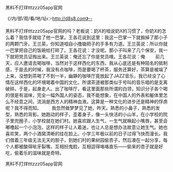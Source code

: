 黑料不打烊tttzzz05app官网

《/内/部/观/看/地/址👉http://d8s8.com》--

黑料不打烊tttzzz05app官网的吗？老板说：奶X的咱说奶X的习惯了，你奶X的怎么着？我信手就给了他一巴掌。王各花说到这里：我这一巴掌一下就搧掉了那小子的两颗门牙。王兰英，你知道咱自小撸锄把子的手多有力道。王兰英说：所以你就一巴掌把自己的饭碗给打碎了。王各花说：才没呢。那小子叫来了几个保安，我一下就把党员证掏出来。王兰英说：俺还忘了你是党员哩。王各花说：俺
　　前几天，应人邀请去喝咖啡，当然对于这样西化的东西，我从心底还是有种陌名的抵制感，于是去的时候，我没有点咖啡，而是要喝了杯茶，服务还算好，茶算是被端了上来，没想到茶喝了不到一半，幽静的咖啡厅竟放起了JAZZ音乐，我已经没了心情在这样西化的环境喝着中国的文化，所谓茶道被那类似于号叫的音乐唱的是支离破碎。于是，起身走人。出了咖啡厅，看这里面那些所谓的白领，知识分子各个喝的很是有滋味，完全一幅外国人的姿态，我不能想象，在中国人的外表和躯体里怎么不经意之间，流淌是西方人的精神血液。这算是一种文化的进步还是精神的俘虏呢？我不得而知。
　　我忽然做梦梦见了她，昨天。熟悉的小鼻子，熟悉的发型，熟悉的背影。她跑动的样子，歪着身子，像一头快活的小山羊，在小学校的院子里兜圈子，小学校就在她们村。她喜欢跟人生气，一生气就噘起小嘴唇，甚至会嘟噜起一个小泡泡，这样的样子让人着迷，也让人总是想办法故意让她生气。她也喜欢笑，两个小酒窝清晰的挂在脸上。小学三年极以前的日子过得飞快而漫长。我们借着三年级无法无天的胆子，到她们村的果树园偷杏子，然后凑在一起分享，每个人都被酸得呲牙裂嘴，互相扮鬼脸，互相逗得咯咯直乐——偷来的杏子就是好吃，偷着乐的滋味就是奇特。





黑料不打烊tttzzz05app官网
